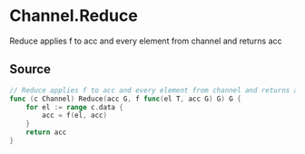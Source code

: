 # Channel.Reduce

Reduce applies f to acc and every element from channel and returns acc

## Source

```go
// Reduce applies f to acc and every element from channel and returns acc
func (c Channel) Reduce(acc G, f func(el T, acc G) G) G {
	for el := range c.data {
		acc = f(el, acc)
	}
	return acc
}
```